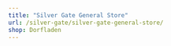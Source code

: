 ```yaml
---
title: "Silver Gate General Store"
url: /silver-gate/silver-gate-general-store/
shop: Dorfladen
---
```

